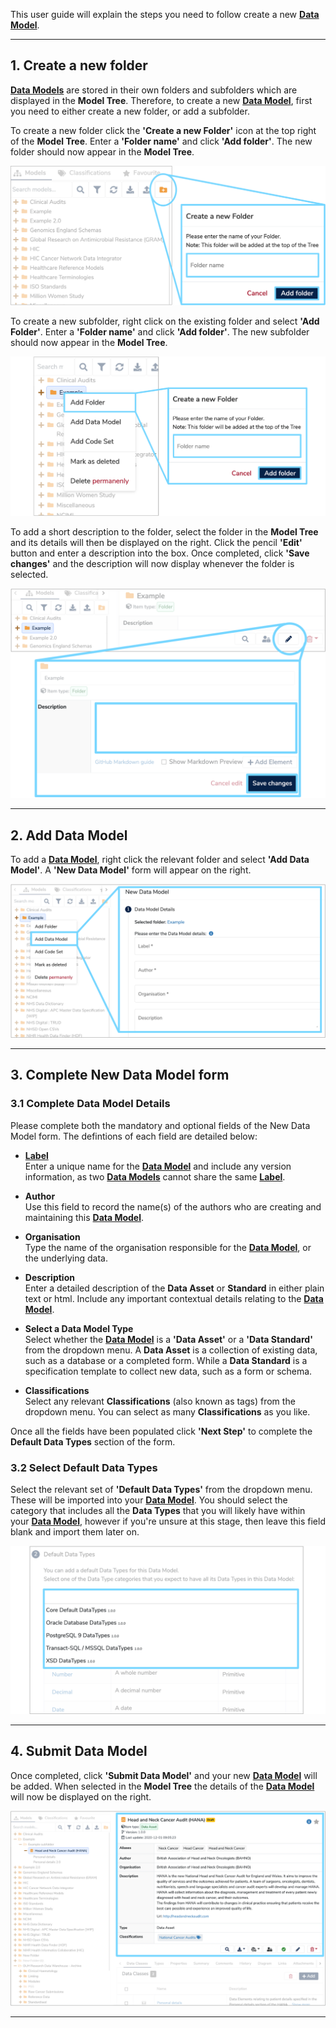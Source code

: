 This user guide will explain the steps you need to follow create a new **[Data Model](../../glossary/data-model/data-model.md)**. 

---
## **1. Create a new folder**
**[Data Models](../../glossary/data-model/data-model.md)** are stored in their own folders and subfolders which are displayed in the **Model Tree**. Therefore, to create a new **[Data Model](../../glossary/data-model/data-model.md)**, first you need to either create a new folder, or add a subfolder.

To create a new folder click the **'Create a new Folder'** icon at the top right of the  **Model Tree**. Enter a **'Folder name'** and click **'Add folder'**. The new folder should now appear in the **Model Tree**. 

![Create a new Folder illustration](create-a-new-folder.png)

To create a new subfolder, right click on the existing folder and select **'Add Folder'**. Enter a **'Folder name'** and click **'Add folder'**. The new subfolder should now appear in the **Model Tree**.

![Create a new subfolder illustration](create-a-new-subfolder.png) 

To add a short description to the folder, select the folder in the **Model Tree** and its details will then be displayed on the right. Click the pencil **'Edit'** button and enter a description into the box. Once completed, click **'Save changes'** and the description will now display whenever the folder is selected.

![Add folder description illustration](add-folder-description.png)

---

## **2. Add Data Model**
To add a **[Data Model](../../glossary/data-model/data-model.md)**, right click the relevant folder and select **'Add Data Model'**. A **'New Data Model'** form will appear on the right. 

![Add data model illustration](add-data-model.png)

---

## <a name="complete-new-data-model-form"></a> **3. Complete New Data Model form**

### **3.1 Complete Data Model Details**

Please complete both the mandatory and optional fields of the New Data Model form. The defintions of each field are detailed below:

* **[Label](../../glossary/label/label.md)**  
	Enter a unique name for the **[Data Model](../../glossary/data-model/data-model.md)**  and include any version information, as two **[Data Models](../../glossary/data-model/data-model.md)** cannot share the same **[Label](../../glossary/label/label.md)**.
	
* **Author**  
	Use this field to record the name(s) of the authors who are creating and maintaining this **[Data Model](../../glossary/data-model/data-model.md)**.

* **Organisation**  
	Type the name of the organisation responsible for the **[Data Model](../../glossary/data-model/data-model.md)**, or the underlying data.

* **Description**  
	Enter a detailed description of the **Data Asset** or **Standard** in either plain text or html. Include any important contextual details relating to the **[Data Model](../../glossary/data-model/data-model.md)**.

* <a name="complete-new-data-model-form-type"></a>**Select a Data Model Type**  
	Select whether the **[Data Model](../../glossary/data-model/data-model.md)** is a **'Data Asset'** or a **'Data Standard'** from the dropdown menu. A **Data Asset** is a collection of existing data, such as a database or a completed form. While a **Data Standard** is a specification template to collect new data, such as a form or schema.

* **Classifications**  
	Select any relevant **Classifications** (also known as tags) from the dropdown menu. You can select as many **Classifications** as you like. 

Once all the fields have been populated click **'Next Step'** to complete the **Default Data Types** section of the form. 
	
### **3.2 Select Default Data Types**

Select the relevant set of **'Default Data Types'** from the dropdown menu. These will be imported into your **[Data Model](../../glossary/data-model/data-model.md)**. You should select the category that includes all the **Data Types** that you will likely have within your **[Data Model](../../glossary/data-model/data-model.md)**, however if you're unsure at this stage, then leave this field blank and import them later on.


![New Data Model Form showing Default Data Types section](new-data-model-form-2.png)

---

## **4. Submit Data Model**
Once completed, click **'Submit Data Model'** and your new **[Data Model](../../glossary/data-model/data-model.md)** will be added. When selected in the **Model Tree** the details of the **[Data Model](../../glossary/data-model/data-model.md)** will now be displayed on the right.

![New Data Model details](final-data-model-added.png)

---
